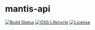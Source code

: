 # mantis-api

[![Build Status](https://img.shields.io/travis/Netflix/mantis-api.svg)](https://travis-ci.org/Netflix/mantis-api)
[![OSS Lifecycle](https://img.shields.io/osslifecycle/Netflix/mantis-api.svg)](https://github.com/Netflix/mantis-api)
[![License](https://img.shields.io/github/license/Netflix/mantis-api.svg)](https://www.apache.org/licenses/LICENSE-2.0)

